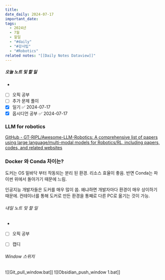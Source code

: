 ```yaml
---
title: 
date_daily: 2024-07-17
important_date: 
tags:
  - 2024년
  - 7월
  - 할일
  - "#daily"
  - "#강사팁"
  - "#Robotics"
related notes: "[[Daily Notes Dataview]]"
---
```

##### 오늘 노트 및 할 일 
- 
- [ ] 오픽 공부
- [ ] 추가 문제 풀이
- [x] 일기 ✅ 2024-07-17
- [x] 옵시디언 공부 ✅ 2024-07-17

### LLM for robotics
[GitHub - GT-RIPL/Awesome-LLM-Robotics: A comprehensive list of papers using large language/multi-modal models for Robotics/RL, including papers, codes, and related websites](https://github.com/GT-RIPL/Awesome-LLM-Robotics?tab=readme-ov-file)
### Docker 와 Conda 차이는?
도커는 OS 밑바닥 부터 작동되는 분리 된 환경. 리소스 효율이 좋음.
반면 Conda는 파이썬 위에서 돌아가기 때문에 느림.

인공지능 개발자들은 도커를 매우 많이 씀.
왜냐하면 개발자마다 환경이 매우 상이하기 때문에.
컨테이너를 통해 도커로 만든 환경을 통째로 다른 PC로 옮기는 것이 가능.


###### 내일 노트 및 할 일
- 
- [ ] 오픽 공부
- [ ] 캡디


######  Window 스위치
![[Git_pull_window.bat]]
![[Obsidian_push_window 1.bat]]

